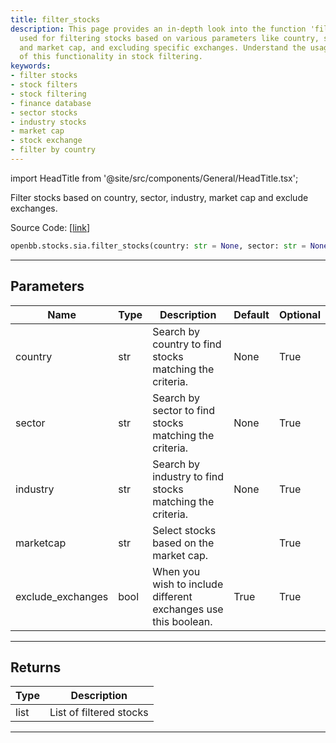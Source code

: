 ```yaml
---
title: filter_stocks
description: This page provides an in-depth look into the function 'filter_stocks'
  used for filtering stocks based on various parameters like country, sector, industry,
  and market cap, and excluding specific exchanges. Understand the usage and benefits
  of this functionality in stock filtering.
keywords:
- filter stocks
- stock filters
- stock filtering
- finance database
- sector stocks
- industry stocks
- market cap
- stock exchange
- filter by country
---
```


import HeadTitle from '@site/src/components/General/HeadTitle.tsx';

<HeadTitle title="filter_stocks - Sia - Stocks - Reference | OpenBB SDK Docs" />

Filter stocks based on country, sector, industry, market cap and exclude exchanges.

Source Code: [[link](https://github.com/OpenBB-finance/OpenBBTerminal/tree/main/openbb_terminal/stocks/sector_industry_analysis/financedatabase_model.py#L109)]

```python
openbb.stocks.sia.filter_stocks(country: str = None, sector: str = None, industry: str = None, marketcap: str = "", exclude_exchanges: bool = True)
```

---

## Parameters

| Name | Type | Description | Default | Optional |
| ---- | ---- | ----------- | ------- | -------- |
| country | str | Search by country to find stocks matching the criteria. | None | True |
| sector | str | Search by sector to find stocks matching the criteria. | None | True |
| industry | str | Search by industry to find stocks matching the criteria. | None | True |
| marketcap | str | Select stocks based on the market cap. |  | True |
| exclude_exchanges | bool | When you wish to include different exchanges use this boolean. | True | True |


---

## Returns

| Type | Description |
| ---- | ----------- |
| list | List of filtered stocks |
---
